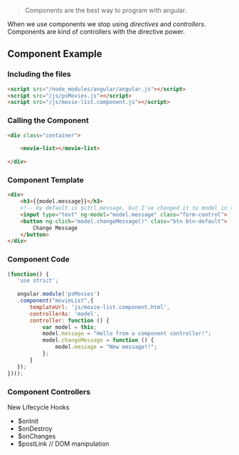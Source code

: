 > Components are the best way to program with angular.

When we use components we stop using *directives* and *controllers*. Components are kind of controllers with the directive power.

## Component Example

### Including the files

```html
<script src="/node_modules/angular/angular.js"></script>
<script src="/js/psMovies.js"></script>
<script src="/js/movie-list.component.js"></script>
```

### Calling the Component

```html
<div class="container">
    
    <movie-list></movie-list>
        
</div>
```

### Component Template

```html
<div>
    <h3>{{model.message}}</h3>
    <!-- by default is $ctrl.message, but I've changed it to model in the controllerAs section -->
    <input type="text" ng-model="model.message" class="form-control">
    <button ng-click="model.changeMessage()" class="btn btn-default">
        Change Message
    </button>
</div>
```

### Component Code

```js
(function() {
   'use strict';
   
   angular.module('psMovies')
   .component("movieList",{
       templateUrl: 'js/movie-list.component.html',
       controllerAs: 'model',
       controller: function () {
           var model = this;
           model.message = "Hello from a component controller!";
           model.changeMessage = function () {
               model.message = "New message!!";
           };
       }
   });
})();
```

### Component Controllers

New Lifecycle Hooks

- $onInit
- $onDestroy
- $onChanges
- $postLink // DOM manipulation

